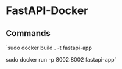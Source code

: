 # FastAPI-Docker

## Commands
`sudo docker build . -t fastapi-app

sudo docker run -p 8002:8002 fastapi-app`
